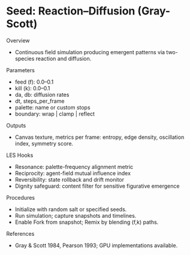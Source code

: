 # Seed: Reaction–Diffusion (Gray-Scott)

Overview
- Continuous field simulation producing emergent patterns via two-species reaction and diffusion.

Parameters
- feed (f): 0.0–0.1
- kill (k): 0.0–0.1
- da, db: diffusion rates
- dt, steps_per_frame
- palette: name or custom stops
- boundary: wrap | clamp | reflect

Outputs
- Canvas texture, metrics per frame: entropy, edge density, oscillation index, symmetry score.

LES Hooks
- Resonance: palette-frequency alignment metric
- Reciprocity: agent-field mutual influence index
- Reversibility: state rollback and drift monitor
- Dignity safeguard: content filter for sensitive figurative emergence

Procedures
- Initialize with random salt or specified seeds.
- Run simulation; capture snapshots and timelines.
- Enable Fork from snapshot; Remix by blending (f,k) paths.

References
- Gray & Scott 1984, Pearson 1993; GPU implementations available.
